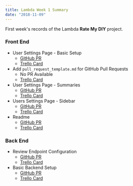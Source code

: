 ```yaml
---
title: Lambda Week 1 Summary
date: "2018-11-09"
---
```


First week's records of the Lambda **Rate My DIY** project. 

### Front End
* User Settings Page - Basic Setup
  * [GitHub PR](https://github.com/Lambda-School-Labs/Labs8-RateMyDIY/pull/17)
  * [Trello Card](https://trello.com/c/kzqXHman)
* Add ```pull_request_template.md``` for GitHub Pull Requests
  * No PR Available
  * [Trello Card](https://trello.com/c/nYv7wpqL)
* User Settings Page - Summaries
  * [GitHub PR](https://github.com/Lambda-School-Labs/Labs8-RateMyDIY/pull/13/)
  * [Trello Card](https://trello.com/c/lD1ntQR5)
* Users Settings Page - Sidebar
  * [GitHub PR](https://github.com/Lambda-School-Labs/Labs8-RateMyDIY/pull/7)
  * [Trello Card](https://trello.com/c/pORU7CcL)
* Readme
  * [GitHub PR](https://github.com/Lambda-School-Labs/Labs8-RateMyDIY/pull/2)
  * [Trello Card](https://trello.com/c/FC76t9lV)

### Back End
* Review Endpoint Configuration
  * [GitHub PR](https://github.com/Lambda-School-Labs/Labs8-RateMyDIY/pull/23)
  * [Trello Card](https://trello.com/c/5A3WkuNA)
* Basic Backend Setup
  * [GitHub PR](https://github.com/Lambda-School-Labs/Labs8-RateMyDIY/pull/3)
  * [Trello Card](https://trello.com/c/4ixZ2yFi)